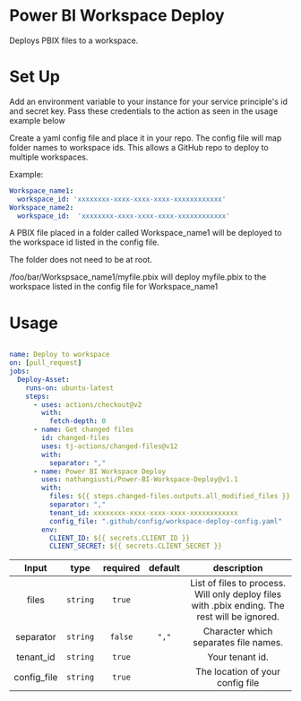 # Power BI Workspace Deploy

Deploys PBIX files to a workspace. 

# Set Up

Add an environment variable to your instance for your service principle's id and secret key. 
Pass these credentials to the action as seen in the usage example below

Create a yaml config file and place it in your repo.
The config file will map folder names to workspace ids. This allows a GitHub repo to deploy to multiple workspaces. 

Example:

```yaml
Workspace_name1:
  workspace_id: 'xxxxxxxx-xxxx-xxxx-xxxx-xxxxxxxxxxxx'
Workspace_name2:
  workspace_id:  'xxxxxxxx-xxxx-xxxx-xxxx-xxxxxxxxxxxx'
```

A PBIX file placed in a folder called Workspace_name1 will be deployed to the workspace id listed in the config file. 


The folder does not need to be at root. 

/foo/bar/Workspsace_name1/myfile.pbix will deploy myfile.pbix to the workspace listed in the config file for Workspace_name1

# Usage

```yaml

name: Deploy to workspace
on: [pull_request]
jobs:
  Deploy-Asset:
    runs-on: ubuntu-latest
    steps:
      - uses: actions/checkout@v2
        with:
          fetch-depth: 0
      - name: Get changed files
        id: changed-files
        uses: tj-actions/changed-files@v12
        with:
          separator: ","
      - name: Power BI Workspace Deploy
        uses: nathangiusti/Power-BI-Workspace-Deploy@v1.1
        with:
          files: ${{ steps.changed-files.outputs.all_modified_files }}
          separator: ","
          tenant_id: xxxxxxxx-xxxx-xxxx-xxxx-xxxxxxxxxxxx
          config_file: ".github/config/workspace-deploy-config.yaml"
        env:
          CLIENT_ID: ${{ secrets.CLIENT_ID }}
          CLIENT_SECRET: ${{ secrets.CLIENT_SECRET }}
```

|               Input               |          type          | required |        default        |                                                                                                                                                          description                                                                                                                                                          |
|:---------------------------------:|:----------------------:|:--------:|:---------------------:|:-----------------------------------------------------------------------------------------------------------------------------------------------------------------------------------------------------------------------------------------------------------------------------------------------------------------------------:|
| files | `string` | `true` | | List of files to process. Will only deploy files with .pbix ending. The rest will be ignored. |
| separator | `string` | `false` | `","` | Character which separates file names. |
| tenant_id | `string` | `true` | | Your tenant id. |
| config_file | `string` | `true` | | The location of your config file